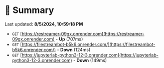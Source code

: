 # 📖 Summary
Last updated: **8/5/2024, 10:59:18 PM**

- `GET` [https://restreamer-09gx.onrender.com](https://restreamer-09gx.onrender.com) - **Up** (707ms)
- `GET` [https://filestreambot-b5k6.onrender.com/](https://filestreambot-b5k6.onrender.com/) - **Down** (124ms)
- `GET` [https://jupyterlab-python3-12-3.onrender.com](https://jupyterlab-python3-12-3.onrender.com) - **Down** (149ms)
